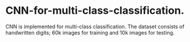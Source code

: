 # CNN-for-multi-class-classification.
CNN is implemented for multi-class classification. The dataset consists of handwritten digits; 60k images for training and 10k images for testing.
